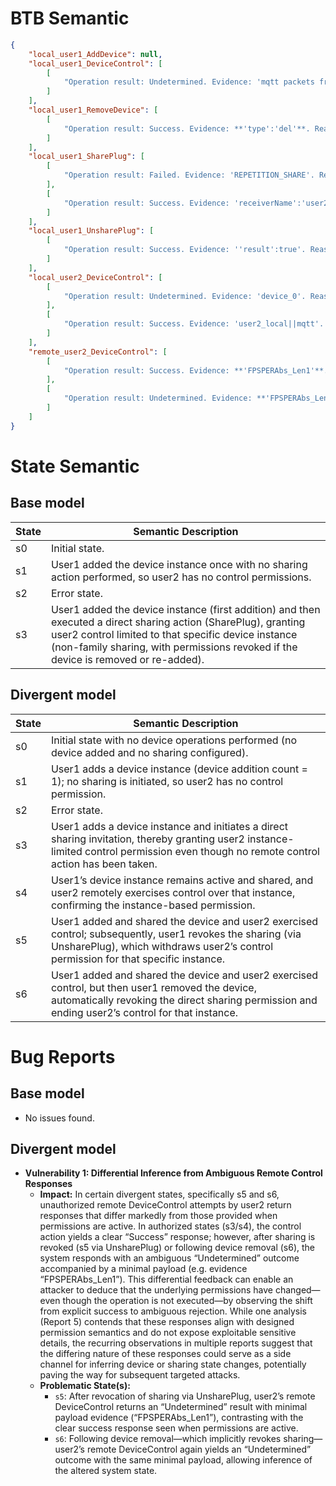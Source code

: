 # BTB Semantic
```json
{
    "local_user1_AddDevice": null,
    "local_user1_DeviceControl": [
        [
            "Operation result: Undetermined. Evidence: 'mqtt packets from user1_local with no explicit status code or success message'; 'no explicit success/error payload'; 'No explicit status/error codes or control responses'. Reason: The predominant evidence indicates a continued MQTT flow that lacks explicit success or failure status codes, and the repeated observation of missing explicit payloads supports an Undetermined verdict."
        ]
    ],
    "local_user1_RemoveDevice": [
        [
            "Operation result: Success. Evidence: **'type':'del'**. Reason: The evidence explicitly shows a deletion action ('type':'del') in the MQTT packet, confirming the RemoveDevice operation as indicated by the majority consensus across the reports."
        ]
    ],
    "local_user1_SharePlug": [
        [
            "Operation result: Failed. Evidence: 'REPETITION_SHARE'. Reason: The sharing/device/account/add packet returned error indicators that consistently include the duplicate share token 'REPETITION_SHARE', objectively confirming that the device had already been shared."
        ],
        [
            "Operation result: Success. Evidence: 'receiverName':'user2'. Reason: The sharing/device/account/add packet confirmed a successful share operation by returning receiver detail information with receiverName user2, objectively establishing a valid relation."
        ]
    ],
    "local_user1_UnsharePlug": [
        [
            "Operation result: Success. Evidence: ''result':true'. Reason: The packets consistently contain an explicit payload value of 'result':true confirming that the device removal operation (unshare) was successful, as evidenced by multiple packets addressing the /sharing/device/remove endpoint."
        ]
    ],
    "local_user2_DeviceControl": [
        [
            "Operation result: Undetermined. Evidence: 'device_0'. Reason: The repeated occurrence of a device_0 header\u2014without any matching user2_local context\u2014indicates that the packet evidence does not align with the operation\u2019s expected source, leading to an inconclusive verdict."
        ],
        [
            "Operation result: Success. Evidence: 'user2_local||mqtt'. Reason: The presence of sustained bidirectional communication, as evidenced by recurring user2_local and MQTT markers, confirms the DeviceControl operation was executed successfully."
        ]
    ],
    "remote_user2_DeviceControl": [
        [
            "Operation result: Success. Evidence: **'FPSPERAbs_Len1'**. Reason: The evidence shows a consistent minimal-length packet that functions as an acknowledgment in the DeviceControl protocol, supporting the outcome despite isolated ambiguity in some details."
        ],
        [
            "Operation result: Undetermined. Evidence: **'FPSPERAbs_Len1'**. Reason: The reports indicate that a solitary minimal payload packet does not provide sufficient bidirectional confirmation, resulting in an ambiguous control outcome even though a minority suggested success."
        ]
    ]
}
```

# State Semantic
## Base model
| State | Semantic Description |
|-------|----------------------|
| s0 | Initial state. |
| s1 | User1 added the device instance once with no sharing action performed, so user2 has no control permissions. |
| s2 | Error state. |
| s3 | User1 added the device instance (first addition) and then executed a direct sharing action (SharePlug), granting user2 control limited to that specific device instance (non-family sharing, with permissions revoked if the device is removed or re-added). |

## Divergent model
| State | Semantic Description |
|-------|----------------------|
| s0    | Initial state with no device operations performed (no device added and no sharing configured). |
| s1    | User1 adds a device instance (device addition count = 1); no sharing is initiated, so user2 has no control permission. |
| s2    | Error state. |
| s3    | User1 adds a device instance and initiates a direct sharing invitation, thereby granting user2 instance-limited control permission even though no remote control action has been taken. |
| s4    | User1’s device instance remains active and shared, and user2 remotely exercises control over that instance, confirming the instance-based permission. |
| s5    | User1 added and shared the device and user2 exercised control; subsequently, user1 revokes the sharing (via UnsharePlug), which withdraws user2’s control permission for that specific instance. |
| s6    | User1 added and shared the device and user2 exercised control, but then user1 removed the device, automatically revoking the direct sharing permission and ending user2’s control for that instance. |

# Bug Reports
## Base model
* No issues found.

## Divergent model
* **Vulnerability 1: Differential Inference from Ambiguous Remote Control Responses**
  * **Impact:** In certain divergent states, specifically s5 and s6, unauthorized remote DeviceControl attempts by user2 return responses that differ markedly from those provided when permissions are active. In authorized states (s3/s4), the control action yields a clear “Success” response; however, after sharing is revoked (s5 via UnsharePlug) or following device removal (s6), the system responds with an ambiguous “Undetermined” outcome accompanied by a minimal payload (e.g. evidence “FPSPERAbs_Len1”). This differential feedback can enable an attacker to deduce that the underlying permissions have changed—even though the operation is not executed—by observing the shift from explicit success to ambiguous rejection. While one analysis (Report 5) contends that these responses align with designed permission semantics and do not expose exploitable sensitive details, the recurring observations in multiple reports suggest that the differing nature of these responses could serve as a side channel for inferring device or sharing state changes, potentially paving the way for subsequent targeted attacks.
  * **Problematic State(s):**
    * `s5`: After revocation of sharing via UnsharePlug, user2’s remote DeviceControl returns an “Undetermined” result with minimal payload evidence (“FPSPERAbs_Len1”), contrasting with the clear success response seen when permissions are active.
    * `s6`: Following device removal—which implicitly revokes sharing—user2’s remote DeviceControl again yields an “Undetermined” outcome with the same minimal payload, allowing inference of the altered system state.